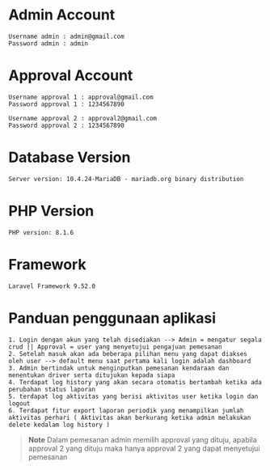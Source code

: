 # Admin Account
    Username admin : admin@gmail.com
    Password admin : admin

# Approval Account
    Username approval 1 : approval@gmail.com
    Password approval 1 : 1234567890
    
    Username approval 2 : approval2@gmail.com
    Password approval 2 : 1234567890

# Database Version
    Server version: 10.4.24-MariaDB - mariadb.org binary distribution

# PHP Version
    PHP version: 8.1.6

# Framework
    Laravel Framework 9.52.0

# Panduan penggunaan aplikasi
    1. Login dengan akun yang telah disediakan --> Admin = mengatur segala crud || Approval = user yang menyetujui pengajuan pemesanan
    2. Setelah masuk akan ada beberapa pilihan menu yang dapat diakses oleh user --> default menu saat pertama kali login adalah dashboard
    3. Admin bertindak untuk menginputkan pemesanan kendaraan dan menentukan driver serta ditujukan kepada siapa
    4. Terdapat log history yang akan secara otomatis bertambah ketika ada perubahan status laporan
    5. terdapat log aktivitas yang berisi aktivitas user ketika login dan logout
    6. Terdapat fitur export laporan periodik yang menampilkan jumlah aktivitas perhari ( Aktivitas akan berkurang ketika admin melakukan delete kedalam log history )

> **Note**
Dalam pemesanan admin memilih approval yang dituju, apabila approval 2 yang dituju maka hanya approval 2 yang dapat menyetujui pemesanan
